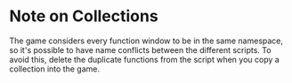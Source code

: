 # Note on Collections

The game considers every function window to be in the same namespace, so it's possible to have name conflicts between the different scripts. To avoid this, delete the duplicate functions from the script when you copy a collection into the game.
